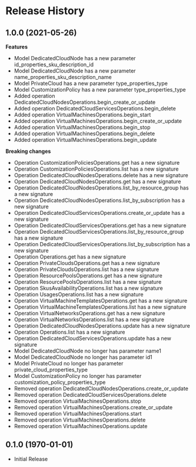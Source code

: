 # Release History

## 1.0.0 (2021-05-26)

**Features**

  - Model DedicatedCloudNode has a new parameter id_properties_sku_description_id
  - Model DedicatedCloudNode has a new parameter name_properties_sku_description_name
  - Model PrivateCloud has a new parameter type_properties_type
  - Model CustomizationPolicy has a new parameter type_properties_type
  - Added operation DedicatedCloudNodesOperations.begin_create_or_update
  - Added operation DedicatedCloudServicesOperations.begin_delete
  - Added operation VirtualMachinesOperations.begin_start
  - Added operation VirtualMachinesOperations.begin_create_or_update
  - Added operation VirtualMachinesOperations.begin_stop
  - Added operation VirtualMachinesOperations.begin_delete
  - Added operation VirtualMachinesOperations.begin_update

**Breaking changes**

  - Operation CustomizationPoliciesOperations.get has a new signature
  - Operation CustomizationPoliciesOperations.list has a new signature
  - Operation DedicatedCloudNodesOperations.delete has a new signature
  - Operation DedicatedCloudNodesOperations.get has a new signature
  - Operation DedicatedCloudNodesOperations.list_by_resource_group has a new signature
  - Operation DedicatedCloudNodesOperations.list_by_subscription has a new signature
  - Operation DedicatedCloudServicesOperations.create_or_update has a new signature
  - Operation DedicatedCloudServicesOperations.get has a new signature
  - Operation DedicatedCloudServicesOperations.list_by_resource_group has a new signature
  - Operation DedicatedCloudServicesOperations.list_by_subscription has a new signature
  - Operation Operations.get has a new signature
  - Operation PrivateCloudsOperations.get has a new signature
  - Operation PrivateCloudsOperations.list has a new signature
  - Operation ResourcePoolsOperations.get has a new signature
  - Operation ResourcePoolsOperations.list has a new signature
  - Operation SkusAvailabilityOperations.list has a new signature
  - Operation UsagesOperations.list has a new signature
  - Operation VirtualMachineTemplatesOperations.get has a new signature
  - Operation VirtualMachineTemplatesOperations.list has a new signature
  - Operation VirtualNetworksOperations.get has a new signature
  - Operation VirtualNetworksOperations.list has a new signature
  - Operation DedicatedCloudNodesOperations.update has a new signature
  - Operation Operations.list has a new signature
  - Operation DedicatedCloudServicesOperations.update has a new signature
  - Model DedicatedCloudNode no longer has parameter name1
  - Model DedicatedCloudNode no longer has parameter id1
  - Model PrivateCloud no longer has parameter private_cloud_properties_type
  - Model CustomizationPolicy no longer has parameter customization_policy_properties_type
  - Removed operation DedicatedCloudNodesOperations.create_or_update
  - Removed operation DedicatedCloudServicesOperations.delete
  - Removed operation VirtualMachinesOperations.stop
  - Removed operation VirtualMachinesOperations.create_or_update
  - Removed operation VirtualMachinesOperations.start
  - Removed operation VirtualMachinesOperations.delete
  - Removed operation VirtualMachinesOperations.update

## 0.1.0 (1970-01-01)

* Initial Release
